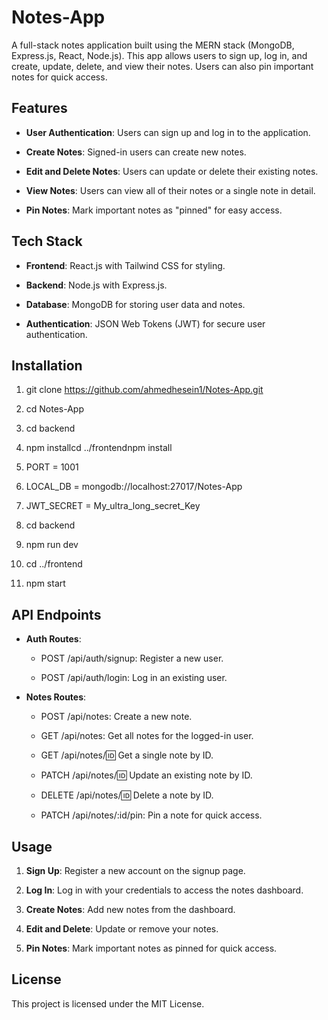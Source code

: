 Notes-App
=========

A full-stack notes application built using the MERN stack (MongoDB, Express.js, React, Node.js). This app allows users to sign up, log in, and create, update, delete, and view their notes. Users can also pin important notes for quick access.

Features
--------

*   **User Authentication**: Users can sign up and log in to the application.
    
*   **Create Notes**: Signed-in users can create new notes.
    
*   **Edit and Delete Notes**: Users can update or delete their existing notes.
    
*   **View Notes**: Users can view all of their notes or a single note in detail.
    
*   **Pin Notes**: Mark important notes as "pinned" for easy access.
    

Tech Stack
----------

*   **Frontend**: React.js with Tailwind CSS for styling.
    
*   **Backend**: Node.js with Express.js.
    
*   **Database**: MongoDB for storing user data and notes.
    
*   **Authentication**: JSON Web Tokens (JWT) for secure user authentication.
    

Installation
------------

1.  git clone https://github.com/ahmedhesein1/Notes-App.git
2.  cd Notes-App
    
3.  cd backend
4.  npm installcd ../frontendnpm install
    
5.  PORT = 1001
6.  LOCAL\_DB = mongodb://localhost:27017/Notes-App
7.  JWT\_SECRET = My\_ultra\_long\_secret\_Key
    
8.  cd backend
9.  npm run dev
    
10.  cd ../frontend
11.  npm start
    

API Endpoints
-------------

*   **Auth Routes**:
    
    *   POST /api/auth/signup: Register a new user.
        
    *   POST /api/auth/login: Log in an existing user.
        
*   **Notes Routes**:
    
    *   POST /api/notes: Create a new note.
        
    *   GET /api/notes: Get all notes for the logged-in user.
        
    *   GET /api/notes/:id: Get a single note by ID.
        
    *   PATCH /api/notes/:id: Update an existing note by ID.
        
    *   DELETE /api/notes/:id: Delete a note by ID.
        
    *   PATCH /api/notes/:id/pin: Pin a note for quick access.
        


Usage
-----

1.  **Sign Up**: Register a new account on the signup page.
    
2.  **Log In**: Log in with your credentials to access the notes dashboard.
    
3.  **Create Notes**: Add new notes from the dashboard.
    
4.  **Edit and Delete**: Update or remove your notes.
    
5.  **Pin Notes**: Mark important notes as pinned for quick access.
    

License
-------

This project is licensed under the MIT License.
